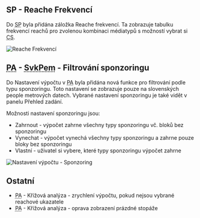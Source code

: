 ﻿---
categories: [fenix]
layout: fenix
---
## SP - Reache Frekvencí
Do <abbr title="Strategický plán">SP</abbr> byla přidána záložka Reache frekvencí. Ta zobrazuje tabulku frekvencí reachů pro zvolenou kombinaci médiatypů s možností vybrat si <abbr title="Cílová skupina">CS</abbr>.

![Reache Frekvencí]({{site.url}}/data/reachefrekvenci.png "Reache Frekvencí")

## <abbr title="Postanalýza">PA</abbr> - <abbr title="Slovenský peoplemeter">SvkPem</abbr> - Filtrování sponzoringu
Do Nastavení výpočtu v <abbr title="Postanalýza">PA</abbr> byla přidána nová funkce pro filtrování podle typu sponzoringu. Toto nastavení se zobrazuje pouze na slovenských people metrových datech. Vybrané nastavení sponzoringu je také vidět v panelu Přehled zadání.

Možnosti nastavení sponzoringu jsou:
<ul>
	<li>Zahrnout - výpočet zahrne všechny typy sponzoringu vč. bloků bez sponzoringu</li>
	<li>Vynechat - výpočet vynechá všechny typy sponzoringu a zahrne pouze bloky bez sponzoringu</li>
	<li>Vlastní - uživatel si vybere, které typy sponzoringu výpočet zahrne</li>
</ul>

![Nastavení výpočtu - Sponzoring]({{site.url}}/data/pasponzoring.png "Nastavení výpočtu - Sponzoring")

## Ostatní
<ul>
	<li><abbr title="Postanalýzy">PA</abbr> - Křížová analýza - zrychlení výpočtu, pokud nejsou vybrané reachové ukazatele</li>
	<li><abbr title="Postanalýzy">PA</abbr> - Křížová analýza - oprava zobrazení prázdné stopáže</li>
</ul>